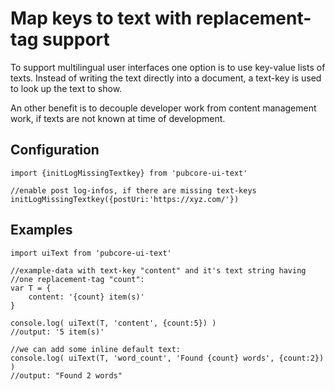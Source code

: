# Map keys to text with replacement-tag support
To support multilingual user interfaces one option is to use key-value lists
of texts. Instead of writing the text directly into a document, a text-key is
used to look up the text to show.

An other benefit is to decouple developer work from content management work,
if texts are not known at time of development.

## Configuration
    import {initLogMissingTextkey} from 'pubcore-ui-text'

    //enable post log-infos, if there are missing text-keys
    initLogMissingTextkey({postUri:'https://xyz.com/'})

## Examples

    import uiText from 'pubcore-ui-text'

    //example-data with text-key "content" and it's text string having
    //one replacement-tag "count":
    var T = {
        content: '{count} item(s)'
    }

    console.log( uiText(T, 'content', {count:5}) )
    //output: '5 item(s)'

    //we can add some inline default text:
    console.log( uiText(T, 'word_count', 'Found {count} words', {count:2}) )
    //output: "Found 2 words"
